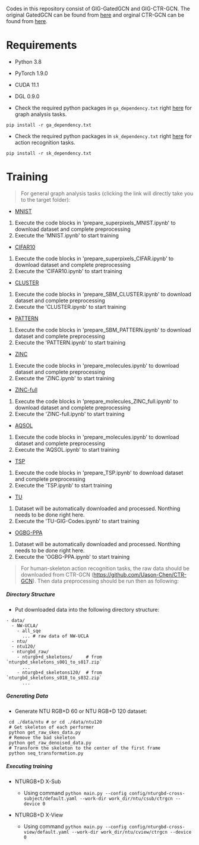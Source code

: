 Codes in this repository consist of GIG-GatedGCN and GIG-CTR-GCN. The original GatedGCN can be found from [here](https://github.com/wangjs96/benchmarking-gnns/blob/master/layers/gated_gcn_layer.py) and orginal CTR-GCN can be found from [here](https://github.com/Uason-Chen/CTR-GCN).

Requirements
=
- Python 3.8
- PyTorch 1.9.0
- CUDA 11.1
- DGL 0.9.0

- Check the required python packages in `ga_dependency.txt` right [here](./GIG-Supplementary-Codes-Anonymous/data/) for graph analysis tasks.
```
pip install -r ga_dependency.txt
```
- Check the required python packages in `sk_dependency.txt` right [here](./GIG-Supplementary-Codes-Anonymous/NTURGB/GIG-CTR-GCN/) for action recognition tasks.
```
pip install -r sk_dependency.txt
```

Training
= 
>For general graph analysis tasks (clicking the link will directly take you to the target folder):

- [MNIST](./GIG/data/superpixels)
1) Execute the code blocks in 'prepare_superpixels_MNIST.ipynb' to download dataset and complete preprocessing
2) Execute the 'MNIST.ipynb' to start training

- [CIFAR10](./GIG/data/superpixels/)
1) Execute the code blocks in 'prepare_superpixels_CIFAR.ipynb' to download dataset and complete preprocessing
2) Execute the 'CIFAR10.ipynb' to start training
  
- [CLUSTER](./GIG/data/SBMs/)
1) Execute the code blocks in 'prepare_SBM_CLUSTER.ipynb' to download dataset and complete preprocessing
2) Execute the 'CLUSTER.ipynb' to start training

- [PATTERN](./GIG/data/SBMs/)
1) Execute the code blocks in 'prepare_SBM_PATTERN.ipynb' to download dataset and complete preprocessing
2) Execute the 'PATTERN.ipynb' to start training

- [ZINC](./GIG/data/molecules/)
1) Execute the code blocks in 'prepare_molecules.ipynb' to download dataset and complete preprocessing
2) Execute the 'ZINC.ipynb' to start training

- [ZINC-full](./GIG/data/molecules/)
1) Execute the code blocks in 'prepare_molecules_ZINC_full.ipynb' to download dataset and complete preprocessing
2) Execute the 'ZINC-full.ipynb' to start training

- [AQSOL](./GIG/data/molecules/)
1) Execute the code blocks in 'prepare_molecules.ipynb' to download dataset and complete preprocessing
2) Execute the 'AQSOL.ipynb' to start training

- [TSP](./GIG/data/TSP/)
1) Execute the code blocks in 'prepare_TSP.ipynb' to download dataset and complete preprocessing
2) Execute the 'TSP.ipynb' to start training

- [TU](./GIG/data/TUs/)
1) Dataset will be automatically downloaded and processed. Nonthing needs to be done right here.
2) Execute the 'TU-GIG-Codes.ipynb' to start training

- [OGBG-PPA](./GIG/data/OGBG-PPA/)
1) Dataset will be automatically downloaded and processed. Nonthing needs to be done right here.
2) Execute the 'OGBG-PPA.ipynb' to start training


>For human-skeleton action recognition tasks, the raw data should be downloaded from CTR-GCN (https://github.com/Uason-Chen/CTR-GCN). Then data preprocessing should be run then as following:

##### Directory Structure

- Put downloaded data into the following directory structure:

```
- data/
  - NW-UCLA/
    - all_sqe
      ... # raw data of NW-UCLA
  - ntu/
  - ntu120/
  - nturgbd_raw/
    - nturgb+d_skeletons/     # from `nturgbd_skeletons_s001_to_s017.zip`
      ...
    - nturgb+d_skeletons120/  # from `nturgbd_skeletons_s018_to_s032.zip`
      ...
```

##### Generating Data

- Generate NTU RGB+D 60 or NTU RGB+D 120 dataset:

```
 cd ./data/ntu # or cd ./data/ntu120
 # Get skeleton of each performer
 python get_raw_skes_data.py
 # Remove the bad skeleton 
 python get_raw_denoised_data.py
 # Transform the skeleton to the center of the first frame
 python seq_transformation.py
```

##### Executing training

* NTURGB+D X-Sub
  * Using command `python main.py --config config/nturgbd-cross-subject/default.yaml --work-dir work_dir/ntu/csub/ctrgcn --device 0`

* NTURGB+D X-View
  * Using command `python main.py --config config/nturgbd-cross-view/default.yaml --work-dir work_dir/ntu/cview/ctrgcn --device 0`
